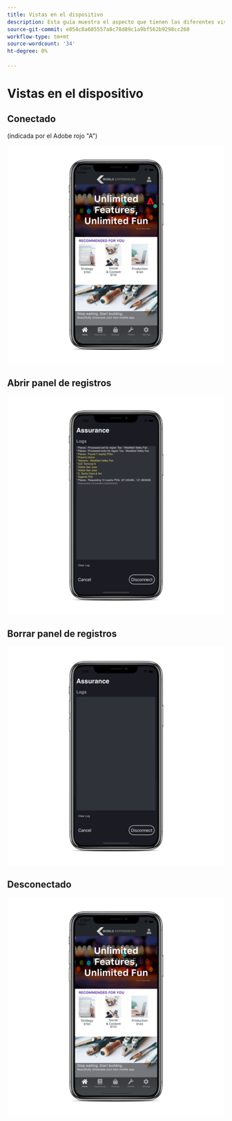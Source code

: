 ```yaml
---
title: Vistas en el dispositivo
description: Esta guía muestra el aspecto que tienen las diferentes vistas en un dispositivo que utiliza Adobe Experience Platform Assurance.
source-git-commit: e054c8a605557a8c78d89c1a9bf562b9298cc260
workflow-type: tm+mt
source-wordcount: '34'
ht-degree: 0%

---
```



# Vistas en el dispositivo

## Conectado

(indicada por el Adobe rojo &quot;A&quot;)

![](./images/on-device-views/connected.png)

## Abrir panel de registros

![](./images/on-device-views/logs-panel.png)

## Borrar panel de registros

![](./images/on-device-views/clear-logs-panel.png)

## Desconectado

![](./images/on-device-views/disconnected.png)
